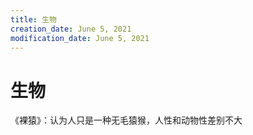 ```yaml
---
title: 生物
creation_date: June 5, 2021
modification_date: June 5, 2021
---
```



# 生物

《裸猿》：认为人只是一种无毛猿猴，人性和动物性差别不大

